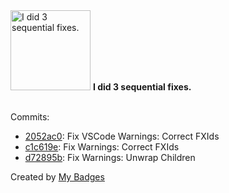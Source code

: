<img src="https://github.com/my-badges/my-badges/blob/master/src/all-badges/fix-commit/fix-3.png?raw=true" alt="I did 3 sequential fixes." title="I did 3 sequential fixes." width="128">
<strong>I did 3 sequential fixes.</strong>
<br><br>

Commits:

- <a href="https://github.com/man250001/Pharmacy_Manager/commit/2052ac0e47eda5a8cf0833ba3c289903260337b1">2052ac0</a>: Fix VSCode Warnings: Correct FXIds
- <a href="https://github.com/man250001/Pharmacy_Manager/commit/c1c619ec53fdbf0bc5508cb18a281580418e114c">c1c619e</a>: Fix Warnings: Correct FXIds
- <a href="https://github.com/man250001/Pharmacy_Manager/commit/d72895bcf28579584932bb35389fc20e23577816">d72895b</a>: Fix Warnings: Unwrap Children


Created by <a href="https://github.com/my-badges/my-badges">My Badges</a>